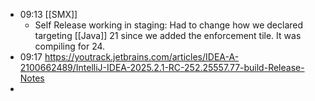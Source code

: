 - 09:13 [[SMX]]
	- Self Release working in staging: Had to change how we declared targeting [[Java]] 21 since we added the enforcement tile. It was compiling for 24.
- 09:17 https://youtrack.jetbrains.com/articles/IDEA-A-2100662489/IntelliJ-IDEA-2025.2.1-RC-252.25557.77-build-Release-Notes
-